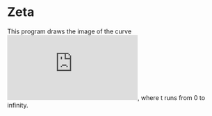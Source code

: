 # Zeta

This program draws the image of the curve ![zeta(1/2+ti)](http://www.sciweavers.org/tex2img.php?eq=%20%5Czeta%20%5Cleft%28%5Cfrac12%20%2Bti%20%5Cright%29&bc=White&fc=Black&im=png&fs=12&ff=modern&edit=0), where t runs from 0 to infinity.
